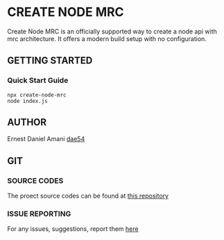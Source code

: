 # CREATE NODE MRC

Create Node MRC is an officially supported way to create a node api with mrc architecture. It offers a modern build setup with no configuration.

## GETTING STARTED

### Quick Start Guide

```
npx create-node-mrc
node index.js
```

## AUTHOR
Ernest Daniel Amani [dae54](https://github.com/dae54)

## GIT
### SOURCE CODES
The proect source codes can be found at [this repository](https://github.com/dae54/create-node-mrc/)

### ISSUE REPORTING
For any issues, suggestions, report them [here](https://github.com/dae54/create-node-mrc/issues)
